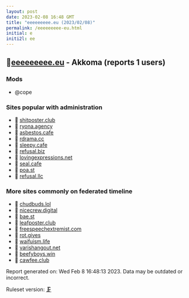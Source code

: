 ```yaml
---
layout: post
date: 2023-02-08 16:48 GMT
title: "eeeeeeeee.eu (2023/02/08)"
permalink: /eeeeeeeee-eu.html
initial: e
initi2l: ee
---
```


## 🧸[eeeeeeeee.eu](https://eeeeeeeee.eu) - Akkoma (reports 1 users)

### Mods
 * @cope

### Sites popular with administration

* 🧸 [shitposter.club](/shitposter-club.html)
* 🧸 [ryona.agency](/ryona-agency.html)
* 🧸 [asbestos.cafe](/asbestos-cafe.html)
* 🧸 [rdrama.cc](/rdrama-cc.html)
* 🧸 [sleepy.cafe](/sleepy-cafe.html)
* 🧸 [refusal.biz](/refusal-biz.html)
* 🧸 [lovingexpressions.net](/lovingexpressions-net.html)
* 🐘 [seal.cafe](/seal-cafe.html)
* 🧸 [poa.st](/poa-st.html)
* 🧸 [refusal.llc](/refusal-llc.html)

### More sites commonly on federated timeline

* 🧸 [chudbuds.lol](/chudbuds-lol.html)
* 🧸 [nicecrew.digital](/nicecrew-digital.html)
* 🧸 [bae.st](/bae-st.html)
* 🧸 [leafposter.club](/leafposter-club.html)
* 🐘 [freespeechextremist.com](/freespeechextremist-com.html)
* 🧸 [rot.gives](/rot-gives.html)
* 🧸 [waifuism.life](/waifuism-life.html)
* 🐘 [varishangout.net](/varishangout-net.html)
* 🧸 [beefyboys.win](/beefyboys-win.html)
* 🐘 [cawfee.club](/cawfee-club.html)

Report generated on: Wed Feb  8 16:48:13 2023. Data may be outdated or incorrect.

Ruleset version: [🗜](/version-clamp)

